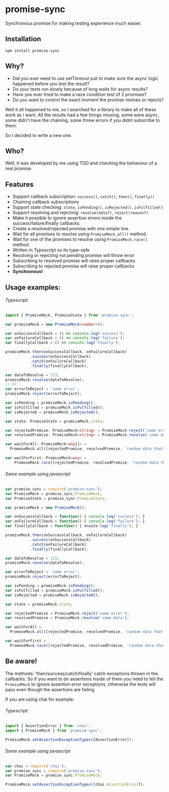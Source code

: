 # promise-sync
Synchronous promise for making testing experience much easier.

## Installation
```
npm install promise-sync
```

## Why?
- Did you ever need to use setTimeout just to make sure the async logic
happened before you test the result?
- Do your tests run slowly because of long waits for async results?
- Have you ever tried to make a race condition test of 2 promises?
- Do you want to control the exact moment the promise reolves or rejects?

Well it all happened to me, so I searched for a library to make all of these
work as I want. All the results had a few things missing, some were async,
some didn't have the chaining, some threw errors if you didnt subscribe to them.

So I decided to write a new one.

## Who?
Well, it was developed by me using TDD and checking the behaviour of a real promise.

## Features
- Support callback subscription: ```success()```, ```catch()```, ```then()```, ```finally()```
- Chaining callback subscriptions
- Support state checking: ```state```, ```isPending()```, ```isRejected()```, ```isFulfilled()```
- Support resolving and rejecting: ```resolve(data?)```, ```reject(reason?)```
- Make it possible to ignore assertion errors inside the success/failure/finally callbacks.
- Create a resolved/rejected promise with one simple line.
- Wait for all promises to resolve using ```PromiseMock.all()``` method.
- Wait for one of the promises to resolve using ```PromiseMock.race()``` method.
- Written in Typescript so its type-safe
- Resolving or rejecting not pending promise will throw error
- Subscribing to resolved promise will raise proper callbacks
- Subscribing to rejected promise will raise proper callbacks
- **Synchronous!**

## Usage examples:

###### Typescript:
```typescript
import { PromiseMock, PromiseState } from 'promise-sync';

var promiseMock = new PromiseMock<number>();

var onSuccessCallback = () => console.log('success');
var onFailureCallback = () => console.log('failure');
var finallyCallback = () => console.log('finally');

promiseMock.then(onSuccessCallback, onFailureCallback)
           .success(onSuccessCallback)
           .catch(onFailureCallback)
           .finally(finallyCallback);

var dataToResolve = 123;
promiseMock.resolve(dataToResolve);
// Or:
var errorToReject = 'some error';
promiseMock.reject(errorToReject);

var isPending = promiseMock.isPending();
var isFulfilled = promiseMock.isFulfilled();
var isRejected = promiseMock.isRejected();

var state: PromiseState = promiseMock.state;

var rejectedPromise: PromiseMock<string> = PromiseMock.reject('some error');
var resolvedPromise: PromiseMock<string> = PromiseMock.resolve('some data');

var waitForAll: PromiseMock<any[]> =
  PromoseMock.all([rejectedPromise, resolvedPromise, 'random data that will be converted to resolved promise']);

var waitForFirst: PromiseMock<any> =
    PromoseMock.race([rejectedPromise, resolvedPromise, 'random data that will be converted to resolved promise']);
```

###### Same example using javascript
```javascript
var promise_sync = require('promise-sync');
var PromiseMock = promise_sync.PromiseMock;
var PromiseState = promise_sync.PromiseState;

var promiseMock = new PromiseMock();

var onSuccessCallback = function() { console.log('success'); }
var onFailureCallback = function() { console.log('failure'); }
var finallyCallback = function() { onsole.log('finally'); }

promiseMock.then(onSuccessCallback, onFailureCallback)
           .success(onSuccessCallback)
           .catch(onFailureCallback)
           .finally(finallyCallback);

var dataToResolve = 123;
promiseMock.resolve(dataToResolve);

var errorToReject = 'some error';
promiseMock.reject(errorToReject);

var isPending = promiseMock.isPending();
var isFulfilled = promiseMock.isFulfilled();
var isRejected = promiseMock.isRejected();

var state = promiseMock.state;

var rejectedPromise = PromiseMock.reject('some error');
var resolvedPromise = PromiseMock.resolve('some data');

var waitForAll =
  PromoseMock.all([rejectedPromise, resolvedPromise, 'random data that will be converted to resolved promise']);

var waitForFirst =
  PromoseMock.race([rejectedPromise, resolvedPromise, 'random data that will be converted to resolved promise']);
```

## Be aware!
The methods: 'then/success/catch/finally' catch exceptions thrown in the callbacks.
So if you want to do assertions inside of them you need to tell the ```PromiseMock``` to ignore assertion error exceptions,
otherwise the tests will pass even though the assertions are failing

If you are using chai for example:

###### Typescript:
```typescript
import { AssertionError } from 'chai';
import { PromiseMock } from 'promise-sync';

PromiseMock.setAssertionExceptionTypes([AssertionError]);
```

###### Same example using javascript
```javascript
var chai = require('chai');
var promise_sync = require('promise-sync');
var PromiseMock = promise_sync.PromiseMock;

PromiseMock.setAssertionExceptionTypes([chai.AssertionError]);
```
